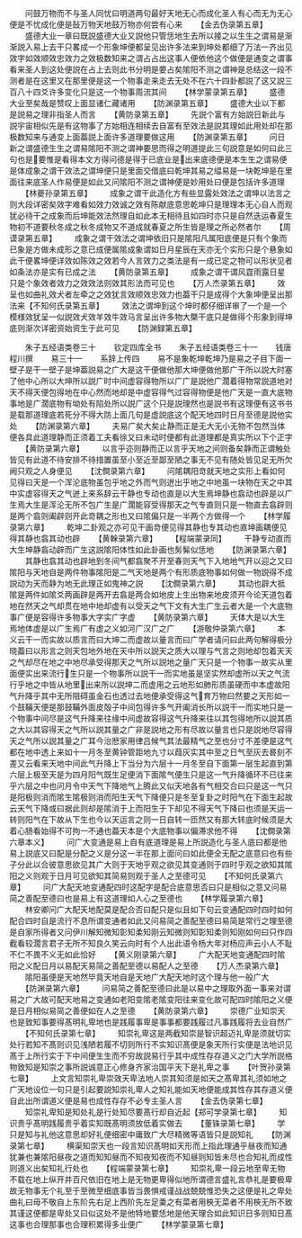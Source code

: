 <!-- { "loadSidebar": true } -->
　　问鼓万物而不与圣人同忧曰明道两句最好天地无心而成化圣人有心而无为无心便是不忧成化便是鼔万物天地鼓万物亦何尝有心来
　　【金去伪录第五章】
　　盛德大业一章曰既説盛德大业又説他只管恁地生去所以接之以生生之谓易是渐渐説入易上去干只畧成一个形象坤便都呈见出许多法来到坤处都细了万法一齐出见效字如效顺效忠效力之效极数知来之谓占占出这事人便依他这个做便是通变之谓事看来圣人到这处便説在占上去则此书分明是要占矣隂阳不测之谓神是总结这一段不测者是在这里又在那里便是这一个物事走来走去无处不在六十四卦都説了这又説三百八十四爻许多变化只是这一个物事周流其间
　　【林学蒙录第五章】
　　盛德大业至矣哉是赞叹上面显诸仁藏诸用
　　【防渊录第五章】
　　盛德大业以下都是説易之理非指圣人而言
　　【黄防录第五章】
　　先説个富有方始説日新此与説宇宙相似先是有这物事了方始相连相续去自富有至效法是説其理如此用处却在那极数知来与通变上面葢説上面许多道理要做这用
　　【防渊录第五章】
　　问日新之谓盛德生生之谓易隂阳不测之谓神要思而得之明道提此三句説意是如何曰此三句也是要惟是看得本文方得问德是得于已底业是出来底德便是本生生之谓易便是体成象之谓干效法之谓坤便只是里面交借底曰乾坤其易之緼易是一块乾坤是在里面往来底圣人作易便是如此又问隂阳不测之谓神便是妙用处曰便是包括许多道理
　　【林夔孙录第五章】
　　成象之谓干此造化方有些显露处效法之谓坤以法言之则大段详密矣效字难看如效力效诚之效有陈献底意思乾坤只是理理本无心自人而观犹必待干之成象而后坤能效法然理自如此本无相待且如四时亦只是自然迭运春夏生物初不道要秋冬成之秋冬成物又不道成就春夏之所生皆是理之所必然者尔
　　【周谟录第五章】
　　成象之谓干效法之谓坤依旧只是隂阳凡属阳底便是只有个象而已象是方做未成形之意已成便属隂成象谓如日月星辰在天亦无个实形只是个悬象如此干便畧坤便详效如陈效之效若今人言效力之类法是有一成已定之物可以形状见者如条法亦是实有已成之法
　　【黄防录第五章】
　　成象之谓干谓风霆雨露日星只是个象效者效力之效效法则效其形法而可见也
　　【万人杰录第五章】
　　效呈也如曲礼效犬者左牵之之效犹言效顺效忠效力也葢干只是成得个大象坤便呈出那法来【不知何氏录第五章】
　　效法之谓坤到这个坤时都仔细详审了一个是一个模様效犹呈一似説效犬效羊效牛效马言呈出许多物大槩干底只是做得个形象到得坤底则渐次详密资始资生于此可见
　　【防渊録第五章】

　　朱子五经语类卷三十
　　钦定四库全书
　　朱子五经语类卷三十一
　　钱唐程川撰
　　易三十一
　　系辞上传四
　　易不是象乾坤乾坤乃是易之子目下面一壁子是干一壁子是坤葢説易之广大是这干便做他那大坤便做他那广干所以説大时塞了他中心所以大坤所以説广时中间虚容得物所以广广是説他广濶着得物常説道地对天不得天便包得地在中心然而地却是中虚容得气过容得物便是他广天是一直大底物事地是广濶底物有坳处有陷处所以説广这个只是説理然也是説书有这理便有这书书是载那道理底若死分不得大防上面几句是虚説底这个配天地四时日月至德是説他实处
　　【防渊录第六章】
　　夫易广矣大矣止静而正是无大无小无物不包然当体便各具此道理静而正须着工夫看徐又曰未动时便都有此道理都是真实所以下个正字
　　【黄防录第六章】
　　以言乎迩则静而正以言乎天地之间则备矣静而正谓触处皆见有此道不待安排不待措置虽至小至近至鄙至陋之事无不见有随处皆见足无所欠阙只观之人身便见
　　【沈僴录第六章】
　　问隂耦阳竒就天地之实形上看如何见得曰天是一个浑沦底物虽包乎地之外而气则迸出乎地之中地虽一块物在天之中其中实虚容得天之气迸上来系辞云干静也专动也直是以大生焉坤静也翕动也辟是以广生焉大生是浑沦无所不包广生是广濶能容受得那天之气专直则只是一物直去翕辟则是两个翕则阖辟则开此竒耦之形也又曰隂偏只是一半两个方做得一个
　　【林学履录第六章】
　　乾坤二卦观之亦可见干画竒便见得其静也专其动也直坤画耦便见得其静也翕其动也辟
　　【黄榦录第六章】
　　【程端蒙录同】
　　干静专动直而大生坤静翕动辟而广生这説隂阳体性如此卦画也髣髴似恁地
　　【防渊录第六章】
　　其静也翕其动也辟地到冬间气都翕聚不开至春则天气下入地地气开以迎之又曰隂阳与天地自是两件物事隂阳是二气天地是两个有形质底物事如何做一物説得不成説动为天而静为地无此理正如鬼神之説
　　【沈僴录第六章】
　　其动也辟大抵隂是两件如隂爻两画辟是两开去翕是两合如地皮上生出物来地皮须开今论天道包着地在然天之气却贯在地中地却虚有以受天之气下文有大生广生云者大是一个大底物事广便是容得许多物事大字实广字虚
　　【黄防录第六章】
　　天体大是以大生焉地体虚是以广生焉广有虚之义如河广汉广之广
　　【游敬仲录第六章】
　　本义云干一而实故以质言而曰大坤二而虚故以量言而曰广学者请问曰此两句解得极分晓葢曰以形言之则天包地外地在天中所以説天之质大以理与气言之则地却包着天天之气却尽在地之中地尽承受得那天之气所以説地之量广天只是一个物事一故实从里面便实出来流行生只是一个物事所以説干一而实地虽是坚实然却虚所以天之气流行乎地之中皆从地里出来所以説坤二而虚用之云地形如肺形质虽硬而中本虚故阳气升降乎其中无所阻碍虽金石也透过去地便承受得这气育万物曰然要之天形如一个鼓鞴天便是那鼓鞴外面皮殻子中间包得许多气开阖消长所以説干一而实地只是一个物事中间尽是这气升降来往缘中间虚故容得这气升降来往以其包得地所以説其质之大以其容得天之气所以説其量之广非是説地之形有尽故以量言也只是説地尽容得天之气所以説其量之广耳今治厯家用律吕候气其法最精气之至也分寸不差便是这气都在地中透上来如十一月冬至黄钟管距地九寸以葭灰实其中至之日气至灰去晷刻不差又云看来天地中间此气升降上下当分为六层十一月冬至自下面第一层生起直到第六层上极至天是为四月阳气既生足便消下面隂气便生只是这一气升降循环不已往来乎六层之中也问月令中天气下降地气上腾此又似天地各有气相交合曰只是这一气只是阳极则消而隂生隂极则消而阳生天气下降便只是冬至复卦之时阳气在下面生起故云天气下降或曰据此则却是隂消于上而阳生于下却见不得天气下降曰也须是天运一转则阳气在下故从下生也今以天运言之则一日自转一匝然又有那大转底时候须是大着心肠看始得不可拘一不通也葢天本是个大底物事以偏滞求他不得
　　【沈僴录第六章本义】
　　问广大变通是易上自有底道理是易上所説造化与圣人底曰都是他易上説底又曰配是分配之义是分这一半在那上面问曰如此便全无配之底意曰也有些子分此以合彼意思欲见其广大则于天地乎观之欲见其变通则于四时乎观之欲知其隂阳之义则观于日月可见欲知其简易则观于圣人之至德可见
　　【不知何氏录第六章】
　　问广大配天地变通配四时这配字是配合底意思否曰只是相似之意又问易简之善配至德曰也是易上有这道理如人心之至德也
　　【林学履录第六章】
　　林安卿问广大配天地配莫是配合否曰配只是似且如下句云变通配四时四时如何配合四时自是流行不息所谓变通者如此又问易简之善配至德曰易简是常行之理至德是自家所得者又问伊川解知微知彰知柔知刚云知微则知彰知柔则知刚如何曰只作四截看较濶言君子无所不知良久笑云向时有个人出此语令杨大年对杨应声云小人不耻不仁不畏不义无如此恰好
　　【黄义刚录第六章】
　　广大配天地变通配四时隂阳之义配日月以易配天易简之善配至德以易配人之至德
　　【万人杰录第六章】
　　隂阳虽便是天地然毕竟天地自是天地广大配天地时这个理与他一般广大
　　【防渊录第六章】
　　问易简之善配至德曰此是以易中之理取外面一事来对谓易之广大故可配天地易之变通如老阳变隂老隂变阳往来变化故可配四时隂阳之义便是日月相似易简之善便如在人之至德
　　【黄防录第六章】
　　崇德广业知崇天也是致知事要得髙明礼卑地也是践履事卑是事事都要践履过凡事践履将去业自然广
　　【不知何氏录第七章】
　　知崇礼卑这是两截知崇是智识超迈礼卑是须就切实处行若知不髙则识见浅陋若履不切则所行不实知识髙便是象天所行实便是法地识见髙于上所行实于下中间便生生而不穷故説易行乎其中成性存存道义之门大学所説格物致知是知崇之事所説诚意正心修身齐家治国平天下是礼卑之事
　　【叶贺孙录第七章】
　　上文言知崇礼卑崇效天卑法地人崇其知须是如天之髙卑其礼须如地之广天地设位一句只是引起要説知崇礼卑人之知礼能如天地便能成其性存其存道义便自此出所谓道义便是易也成性存存不必专主圣人言
　　【金去伪录第七章】
　　知崇礼卑知是知处礼是行处知尽要髙行却自近起【郑可学录第七章】
　　知识贵乎髙明践履贵乎着实知既髙明须放低着实做去
　　【董铢录第七章】
　　学只是知与礼他这意思却好礼便细密中庸致广大尽精微等语皆只是説知礼
　　【防渊录第七章】
　　横渠知崇天也一段言知识髙明如天形而上指此理通乎昼夜而知通犹兼也兼隂阳昼夜之道而知知昼而不知夜知夜而不知昼则知皆未尽也合知礼而成性则道义出矣知礼行处也
　　【程端蒙录第七章】
　　知崇礼卑一段云地至卑无物不载在地上纵开井百尺依旧在地上是无物更卑得似地所谓德言盛礼言恭礼是要极卑故无物事无个礼至于至微至细底事皆当畏惧戒谨战战兢兢惟恐失之这便是礼之卑处曲礼曰毋不敬自上东阶先右足上西阶先左足羮之有菜者用梜无菜者不用梜无所不致其谨这便都是卑处又曰似这处不是他特地要恁地是他天理合如此知识日多则知日髙这事也合理那事也合理积累得多业便广
　　【林学蒙录第七章】
